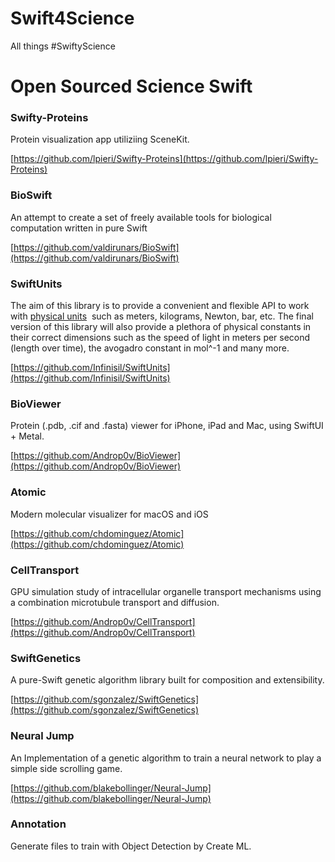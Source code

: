 # Swift4Science
All things #SwiftyScience 

# Open Sourced Science Swift

### Swifty-Proteins

Protein visualization app utiliziing SceneKit.

[https://github.com/lpieri/Swifty-Proteins](https://github.com/lpieri/Swifty-Proteins)

### BioSwift

An attempt to create a set of freely available tools for biological computation written in pure Swift

[https://github.com/valdirunars/BioSwift](https://github.com/valdirunars/BioSwift)

### SwiftUnits

The aim of this library is to provide a convenient and flexible API to work with [physical units](https://en.wikipedia.org/wiki/Units_of_measurement)
 such as meters, kilograms, Newton, bar, etc. The final version of this library will also provide a plethora of physical constants in their correct dimensions such as the speed of light in meters per second (length over time), the avogadro constant in mol^-1 and many more.

[https://github.com/Infinisil/SwiftUnits](https://github.com/Infinisil/SwiftUnits)

### BioViewer

Protein (.pdb, .cif and .fasta) viewer for iPhone, iPad and Mac, using SwiftUI + Metal.

[https://github.com/Androp0v/BioViewer](https://github.com/Androp0v/BioViewer)

### Atomic

Modern molecular visualizer for macOS and iOS

[https://github.com/chdominguez/Atomic](https://github.com/chdominguez/Atomic)

### CellTransport

GPU simulation study of intracellular organelle transport mechanisms using a combination microtubule transport and diffusion.

[https://github.com/Androp0v/CellTransport](https://github.com/Androp0v/CellTransport)

### SwiftGenetics

A pure-Swift genetic algorithm library built for composition and extensibility.

[https://github.com/sgonzalez/SwiftGenetics](https://github.com/sgonzalez/SwiftGenetics)

### Neural Jump

An Implementation of a genetic algorithm to train a neural network to play a simple side scrolling game.

[https://github.com/blakebollinger/Neural-Jump](https://github.com/blakebollinger/Neural-Jump)

### Annotation

Generate files to train with Object Detection by Create ML.
